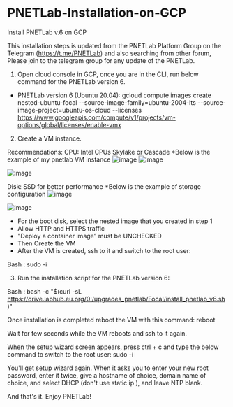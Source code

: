 # PNETLab-Installation-on-GCP
Install PNETLab v.6 on GCP

This installation steps is updated from the PNETLab Platform Group on the Telegram (https://t.me/PNETLab) and also searching from other forum, 
Please join to the telegram group for any update of the PNETLab.

1. Open cloud console in GCP, once you are in the CLI, run below command for the PNETLab version 6.

- PNETLab version 6 (Ubuntu 20.04):
gcloud compute images create nested-ubuntu-focal --source-image-family=ubuntu-2004-lts --source-image-project=ubuntu-os-cloud --licenses https://www.googleapis.com/compute/v1/projects/vm-options/global/licenses/enable-vmx


2. Create a VM instance.

Recommendations:
CPU: Intel CPUs Skylake or Cascade
*Below is the example of my pnetlab VM instance
![image](https://github.com/user-attachments/assets/3364b383-4ef4-44f7-a336-da329a0b62a2)
![image](https://github.com/user-attachments/assets/92932c2d-390e-45c2-bcbc-0813aeb02e43)

![image](https://github.com/user-attachments/assets/dda15c58-ea3a-43d9-8b39-2b607144105b)

Disk: SSD for better performance
*Below is the example of storage configuration
![image](https://github.com/user-attachments/assets/9d4ff488-cd81-4c3e-8869-666c65b8a365)

![image](https://github.com/user-attachments/assets/715665d5-b8b8-42fa-a295-9c763734ed29)

- For the boot disk, select the nested image that you created in step 1
- Allow HTTP and HTTPS traffic
- "Deploy a container image” must be UNCHECKED
- Then Create the VM
- After the VM is created, ssh to it and switch to the root user:

Bash :
  sudo -i

3. Run the installation script for the PNETLab version 6:

Bash :
bash -c "$(curl -sL https://drive.labhub.eu.org/0:/upgrades_pnetlab/Focal/install_pnetlab_v6.sh)"


Once installation is completed reboot the VM with this command:
reboot

Wait for few seconds while the VM reboots and ssh to it again.

When the setup wizard screen appears, press ctrl + c and type the below command to switch to the root user:
sudo -i 

You'll get setup wizard again. When it asks you to enter your new root password, enter it twice, give a hostname of choice, domain name of choice, and select DHCP (don't use static ip ), and leave NTP blank.

And that's it. Enjoy PNETLab!
